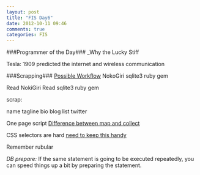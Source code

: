 ```yaml
---
layout: post
title: "FIS Day6"
date: 2012-10-11 09:46
comments: true
categories: FIS
---
```



###Programmer of the Day###
_Why the Lucky Stiff

Tesla:
1909 predicted the internet and wireless communication


###Scrapping###
[Possible Workflow](http://www.andrewsturges.com/2011/09/how-to-harvest-web-data-using-ruby-and.html)
NokoGiri
sqlite3 ruby gem

Read NokiGiri
Read sqlite3 ruby gem

scrap:


name
tagline
bio
blog list
twitter

One page script
[Difference between map and collect](http://coryschires.com/whats-the-difference-between-each-and-collect/)

CSS selectors are hard
[need to keep this handy](http://www.w3schools.com/cssref/css_selectors.asp)

Remember rubular

*DB prepare:*
If the same statement is going to be executed repeatedly, you can speed things up a bit by preparing the statement.